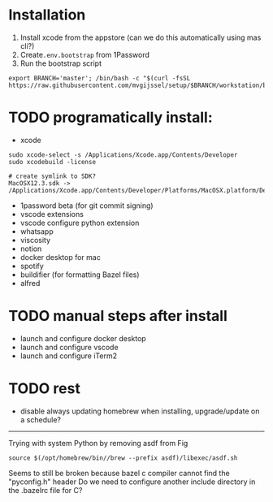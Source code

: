 # Installation

1. Install xcode from the appstore (can we do this automatically using mas cli?)
2. Create`.env.bootstrap` from 1Password
3. Run the bootstrap script

```
export BRANCH='master'; /bin/bash -c "$(curl -fsSL https://raw.githubusercontent.com/mvgijssel/setup/$BRANCH/workstation/bootstrap.sh)"
```

# TODO programatically install:

- xcode
```
sudo xcode-select -s /Applications/Xcode.app/Contents/Developer
sudo xcodebuild -license

# create symlink to SDK?
MacOSX12.3.sdk -> /Applications/Xcode.app/Contents/Developer/Platforms/MacOSX.platform/Developer/SDKs/MacOSX.sdk
```
- 1password beta (for git commit signing)
- vscode extensions
- vscode configure python extension
- whatsapp
- viscosity
- notion
- docker desktop for mac
- spotify
- buildifier (for formatting Bazel files)
- alfred

# TODO manual steps after install

- launch and configure docker desktop
- launch and configure vscode
- launch and configure iTerm2 

# TODO rest

- disable always updating homebrew when installing, upgrade/update on a schedule?



---

Trying with system Python by removing asdf from Fig
```
source $(/opt/homebrew/bin//brew --prefix asdf)/libexec/asdf.sh
```

Seems to still be broken because bazel c compiler cannot find the "pyconfig.h" header
Do we need to configure another include directory in the .bazelrc file for C?